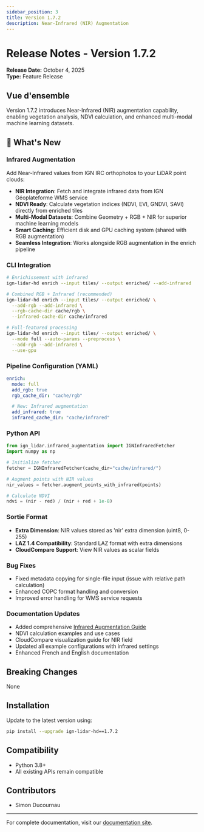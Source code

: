 ```yaml
---
sidebar_position: 3
title: Version 1.7.2
description: Near-Infrared (NIR) Augmentation
---
```


# Release Notes - Version 1.7.2

**Release Date:** October 4, 2025  
**Type:** Feature Release

## Vue d'ensemble

Version 1.7.2 introduces Near-Infrared (NIR) augmentation capability, enabling vegetation analysis, NDVI calculation, and enhanced multi-modal machine learning datasets.

## 🌿 What's New

### Infrared Augmentation

Add Near-Infrared values from IGN IRC orthophotos to your LiDAR point clouds:

- **NIR Integration**: Fetch and integrate infrared data from IGN Géoplateforme WMS service
- **NDVI Ready**: Calculate vegetation indices (NDVI, EVI, GNDVI, SAVI) directly from enriched tiles
- **Multi-Modal Datasets**: Combine Geometry + RGB + NIR for superior machine learning models
- **Smart Caching**: Efficient disk and GPU caching system (shared with RGB augmentation)
- **Seamless Integration**: Works alongside RGB augmentation in the enrich pipeline

### CLI Integration

```bash
# Enrichissement with infrared
ign-lidar-hd enrich --input tiles/ --output enriched/ --add-infrared

# Combined RGB + Infrared (recommended)
ign-lidar-hd enrich --input tiles/ --output enriched/ \
  --add-rgb --add-infrared \
  --rgb-cache-dir cache/rgb \
  --infrared-cache-dir cache/infrared

# Full-featured processing
ign-lidar-hd enrich --input tiles/ --output enriched/ \
  --mode full --auto-params --preprocess \
  --add-rgb --add-infrared \
  --use-gpu
```

### Pipeline Configuration (YAML)

```yaml
enrich:
  mode: full
  add_rgb: true
  rgb_cache_dir: "cache/rgb"

  # New: Infrared augmentation
  add_infrared: true
  infrared_cache_dir: "cache/infrared"
```

### Python API

```python
from ign_lidar.infrared_augmentation import IGNInfraredFetcher
import numpy as np

# Initialize fetcher
fetcher = IGNInfraredFetcher(cache_dir="cache/infrared/")

# Augment points with NIR values
nir_values = fetcher.augment_points_with_infrared(points)

# Calculate NDVI
ndvi = (nir - red) / (nir + red + 1e-8)
```

### Sortie Format

- **Extra Dimension**: NIR values stored as 'nir' extra dimension (uint8, 0-255)
- **LAZ 1.4 Compatibility**: Standard LAZ format with extra dimensions
- **CloudCompare Support**: View NIR values as scalar fields

### Bug Fixes

- Fixed metadata copying for single-file input (issue with relative path calculation)
- Enhanced COPC format handling and conversion
- Improved error handling for WMS service requests

### Documentation Updates

- Added comprehensive [Infrared Augmentation Guide](/features/infrared-augmentation)
- NDVI calculation examples and use cases
- CloudCompare visualization guide for NIR field
- Updated all example configurations with infrared settings
- Enhanced French and English documentation

## Breaking Changes

None

## Installation

Update to the latest version using:

```bash
pip install --upgrade ign-lidar-hd==1.7.2
```

## Compatibility

- Python 3.8+
- All existing APIs remain compatible

## Contributors

- Simon Ducournau

---

For complete documentation, visit our [documentation site](https://sducournau.github.io/IGN_LIDAR_HD_DATASET/).
